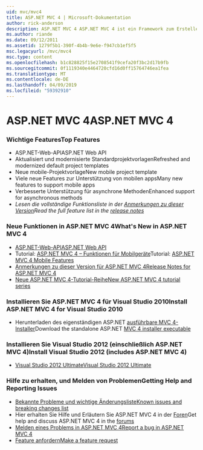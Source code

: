 ```yaml
---
uid: mvc/mvc4
title: ASP.NET MVC 4 | Microsoft-Dokumentation
author: rick-anderson
description: ASP.NET MVC 4 ASP.NET MVC 4 ist ein Framework zum Erstellen von skalierbaren, auf Standards basierende Webanwendungen, die mit bewährte Entwurfsmuster und die Leistungsfähigkeit von AS....
ms.author: riande
ms.date: 09/12/2011
ms.assetid: 1279f5b1-390f-4b4b-9e6e-f947cb1ef5f5
msc.legacyurl: /mvc/mvc4
msc.type: content
ms.openlocfilehash: b1c828825f15e2708541f9cefa20f3bc2d17b9fb
ms.sourcegitcommit: 0f1119340e4464720cfd16d0ff15764746ea1fea
ms.translationtype: MT
ms.contentlocale: de-DE
ms.lasthandoff: 04/09/2019
ms.locfileid: "59392910"
---
```

# <a name="aspnet-mvc-4"></a><span data-ttu-id="c408e-103">ASP.NET MVC 4</span><span class="sxs-lookup"><span data-stu-id="c408e-103">ASP.NET MVC 4</span></span>

### <a name="top-features"></a><span data-ttu-id="c408e-104">Wichtige Features</span><span class="sxs-lookup"><span data-stu-id="c408e-104">Top Features</span></span>

- <span data-ttu-id="c408e-105">ASP.NET-Web-API</span><span class="sxs-lookup"><span data-stu-id="c408e-105">ASP.NET Web API</span></span>
- <span data-ttu-id="c408e-106">Aktualisiert und modernisierte Standardprojektvorlagen</span><span class="sxs-lookup"><span data-stu-id="c408e-106">Refreshed and modernized default project templates</span></span>
- <span data-ttu-id="c408e-107">Neue mobile-Projektvorlage</span><span class="sxs-lookup"><span data-stu-id="c408e-107">New mobile project template</span></span>
- <span data-ttu-id="c408e-108">Viele neue Features zur Unterstützung von mobilen apps</span><span class="sxs-lookup"><span data-stu-id="c408e-108">Many new features to support mobile apps</span></span>
- <span data-ttu-id="c408e-109">Verbesserte Unterstützung für asynchrone Methoden</span><span class="sxs-lookup"><span data-stu-id="c408e-109">Enhanced support for asynchronous methods</span></span>
- *<span data-ttu-id="c408e-110">Lesen die vollständige Funktionsliste in der [Anmerkungen zu dieser Version](../whitepapers/mvc4-release-notes.md)</span><span class="sxs-lookup"><span data-stu-id="c408e-110">Read the full feature list in the [release notes](../whitepapers/mvc4-release-notes.md)</span></span>*


### <a name="whats-new-in-aspnet-mvc-4"></a><span data-ttu-id="c408e-111">Neue Funktionen in ASP.NET MVC 4</span><span class="sxs-lookup"><span data-stu-id="c408e-111">What's New in ASP.NET MVC 4</span></span>

- [<span data-ttu-id="c408e-112">ASP.NET-Web-API</span><span class="sxs-lookup"><span data-stu-id="c408e-112">ASP.NET Web API</span></span>](../web-api/index.md)
- <span data-ttu-id="c408e-113">Tutorial: [ASP.NET MVC 4 – Funktionen für Mobilgeräte](overview/older-versions/aspnet-mvc-4-mobile-features.md)</span><span class="sxs-lookup"><span data-stu-id="c408e-113">Tutorial: [ASP.NET MVC 4 Mobile Features](overview/older-versions/aspnet-mvc-4-mobile-features.md)</span></span>
- [<span data-ttu-id="c408e-114">Anmerkungen zu dieser Version für ASP.NET MVC 4</span><span class="sxs-lookup"><span data-stu-id="c408e-114">Release Notes for ASP.NET MVC 4</span></span>](../whitepapers/mvc4-release-notes.md)
- [<span data-ttu-id="c408e-115">Neue ASP.NET MVC 4-Tutorial-Reihe</span><span class="sxs-lookup"><span data-stu-id="c408e-115">New ASP.NET MVC 4 tutorial series</span></span>](overview/older-versions/getting-started-with-aspnet-mvc4/intro-to-aspnet-mvc-4.md)


### <a name="install-aspnet-mvc-4-for-visual-studio-2010"></a><span data-ttu-id="c408e-116">Installieren Sie ASP.NET MVC 4 für Visual Studio 2010</span><span class="sxs-lookup"><span data-stu-id="c408e-116">Install ASP.NET MVC 4 for Visual Studio 2010</span></span>

- <span data-ttu-id="c408e-117">Herunterladen des eigenständigen ASP.NET [ausführbare MVC 4-Installer](https://www.microsoft.com/download/details.aspx?id=30683)</span><span class="sxs-lookup"><span data-stu-id="c408e-117">Download the standalone ASP.NET [MVC 4 installer executable](https://www.microsoft.com/download/details.aspx?id=30683)</span></span>


### <a name="install-visual-studio-2012-includes-aspnet-mvc-4"></a><span data-ttu-id="c408e-118">Installieren Sie Visual Studio 2012 (einschließlich ASP.NET MVC 4)</span><span class="sxs-lookup"><span data-stu-id="c408e-118">Install Visual Studio 2012 (includes ASP.NET MVC 4)</span></span>

- [<span data-ttu-id="c408e-119">Visual Studio 2012 Ultimate</span><span class="sxs-lookup"><span data-stu-id="c408e-119">Visual Studio 2012 Ultimate</span></span>](https://go.microsoft.com/fwlink/?linkid=247148)


### <a name="getting-help-and-reporting-issues"></a><span data-ttu-id="c408e-120">Hilfe zu erhalten, und Melden von Problemen</span><span class="sxs-lookup"><span data-stu-id="c408e-120">Getting Help and Reporting Issues</span></span>

- [<span data-ttu-id="c408e-121">Bekannte Probleme und wichtige Änderungsliste</span><span class="sxs-lookup"><span data-stu-id="c408e-121">Known issues and breaking changes list</span></span>](../whitepapers/mvc4-release-notes.md#_Toc303253815)
- <span data-ttu-id="c408e-122">Hier erhalten Sie Hilfe und Erläutern Sie ASP.NET MVC 4 in der [Foren](https://forums.asp.net/1146.aspx)</span><span class="sxs-lookup"><span data-stu-id="c408e-122">Get help and discuss ASP.NET MVC 4 in the [forums](https://forums.asp.net/1146.aspx)</span></span>
- [<span data-ttu-id="c408e-123">Melden eines Problems in ASP.NET MVC 4</span><span class="sxs-lookup"><span data-stu-id="c408e-123">Report a bug in ASP.NET MVC 4</span></span>](https://github.com/aspnet/AspNetWebStack/issues)
- [<span data-ttu-id="c408e-124">Feature anfordern</span><span class="sxs-lookup"><span data-stu-id="c408e-124">Make a feature request</span></span>](http://aspnet.uservoice.com/forums/41201-asp-net-mvc)
